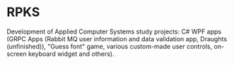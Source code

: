# RPKS
Development of Applied Computer Systems study projects: C# WPF apps (GRPC Apps (Rabbit MQ user information and data validation app, Draughts (unfinished)), "Guess font" game, various custom-made user controls, on-screen keyboard widget and others).
